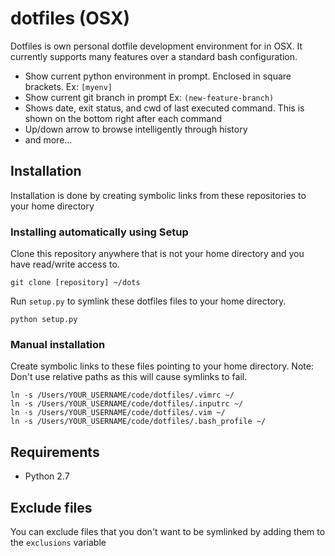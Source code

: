 # dotfiles (OSX)
Dotfiles is own personal dotfile development environment for in OSX. It currently supports many features over a standard bash configuration.
- Show current python environment in prompt. Enclosed in square brackets. Ex: `[myenv]`
- Show current git branch in prompt Ex: `(new-feature-branch)`
- Shows date, exit status, and cwd of last executed command. This is shown on the bottom right after each command
- Up/down arrow to browse intelligently through history
- and more...

## Installation
Installation is done by creating symbolic links from these repositories to your home directory
### Installing automatically using Setup

Clone this repository anywhere that is not your home directory and you have read/write access to.

    git clone [repository] ~/dots

Run `setup.py`  to symlink these dotfiles files to your home directory.

    python setup.py



### Manual installation
Create symbolic links to these files pointing to your home directory. Note: Don't use relative paths as this will cause symlinks to fail.

```
ln -s /Users/YOUR_USERNAME/code/dotfiles/.vimrc ~/
ln -s /Users/YOUR_USERNAME/code/dotfiles/.inputrc ~/
ln -s /Users/YOUR_USERNAME/code/dotfiles/.vim ~/
ln -s /Users/YOUR_USERNAME/code/dotfiles/.bash_profile ~/
```

## Requirements
- Python 2.7

## Exclude files

You can exclude files that you don't want to be symlinked by adding them to the `exclusions` variable

